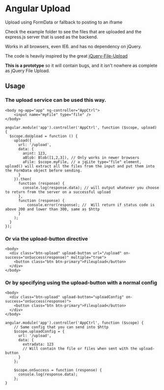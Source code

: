 # Angular Upload
Upload using FormData or fallback to posting to an iframe

Check the example folder to see the files that are uploaded and the express.js server that is used as the backend.

Works in all browsers, even IE6. and has no dependency on jQuery.

The code is heavily inspired by the great [jQuery-File-Upload](https://github.com/blueimp/jQuery-File-Upload)


**This is a prototype** so it will contain bugs, and it isn't nowhere as complete as jQuery File Upload.

## Usage

### The upload service can be used this way.

    <body ng-app="app" ng-controller="AppCtrl">
        <input name="myFile" type="file" />
    </body>

    angular.module('app').controller('AppCtrl', function ($scope, upload) {
      $scope.doUpload = function () {
        upload({
          url: '/upload',
          data: {
            anint: 123,
            aBlob: Blob([1,2,3]), // Only works in newer browsers
            aFile: $scope.myFile, // a jqLite type="file" element, upload() will extract all the files from the input and put them into the FormData object before sending.
          }
        }).then(
          function (response) {
            console.log(response.data); // will output whatever you choose to return from the server on a successful upload
          },
          function (response) {
              console.error(response); //  Will return if status code is above 200 and lower than 300, same as $http
          }
        );
      }
    });


### Or via the upload-button directive

    <body>
      <div class="btn-upload" upload-button url="/upload" on-success="onSuccess(response)" multiple="true">
        <button class="btn btn-primary">Fileupload</button>
      </div>
    </body>

### Or by specifying using the upload-button with a normal config

    <body>
      <div class="btn-upload" upload-button="uploadConfig" on-success="onSuccess(response)">
        <button class="btn btn-primary">Fileupload</button>
      </div>
    </body>

    angular.module('app').controller('AppCtrl', function ($scope) {
        // Same config that you can send into $http
        $scope.uploadConfig = {
          url: '/upload',
          data: {
            extradata: 123
            // Will contain the file or files when sent with the upload-button
          }
        };

        $scope.onSuccess = function (response) {
          console.log(response.data);
        };
    }
